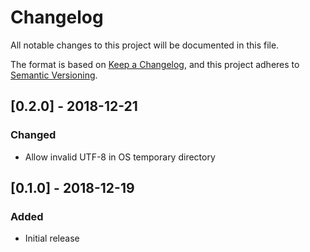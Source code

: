 # Changelog
All notable changes to this project will be documented in this file.

The format is based on [Keep a Changelog](https://keepachangelog.com/en/1.0.0/),
and this project adheres to [Semantic Versioning](https://semver.org/spec/v2.0.0.html).

## [0.2.0] - 2018-12-21
### Changed
- Allow invalid UTF-8 in OS temporary directory

## [0.1.0] - 2018-12-19
### Added
- Initial release
